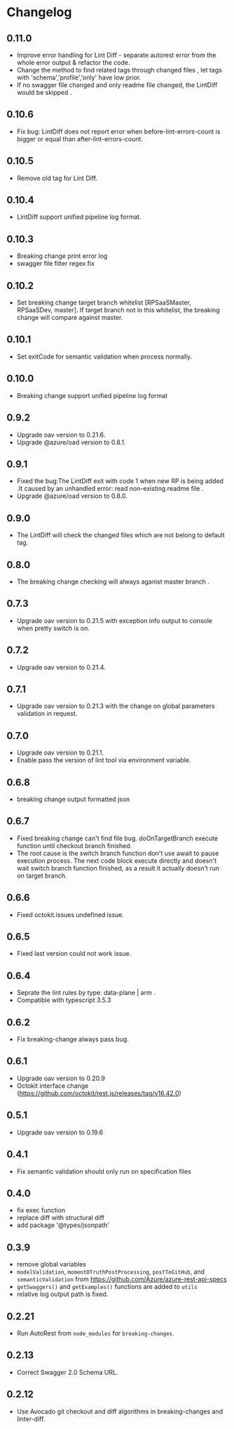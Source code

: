# Changelog

## 0.11.0

- Improve error handling for Lint Diff - separate autorest error from the whole error output & refactor the code.
- Change the method to find related tags through changed files , let tags with 'schema','profile','only' have low prior.
- If no swagger file changed and only readme file changed, the LintDiff would be skipped .

## 0.10.6

- Fix bug: LintDiff does not report error when before-lint-errors-count is bigger or equal than after-lint-errors-count.

## 0.10.5

- Remove old tag for Lint Diff.

## 0.10.4

- LintDiff support unified pipeline log format.

## 0.10.3

- Breaking change print error log
- swagger file filter regex fix

## 0.10.2

- Set breaking change target branch whitelist [RPSaaSMaster, RPSaaSDev, master]. If target branch not in this whitelist,
  the breaking change will compare against master.

## 0.10.1

- Set exitCode for semantic validation when process normally.

## 0.10.0

- Breaking change support unified pipeline log format

## 0.9.2

- Upgrade oav version to 0.21.6.
- Upgrade @azure/oad version to 0.8.1.

## 0.9.1

- Fixed the bug:The LintDiff exit with code 1 when new RP is being added .It caused by an unhandled error:
  read non-existing readme file .
- Upgrade @azure/oad version to 0.8.0.

## 0.9.0

- The LintDiff will check the changed files which are not belong to default tag.

## 0.8.0

- The breaking change checking will always aganist master branch .

## 0.7.3

- Upgrade oav version to 0.21.5 with exception info output to console when pretty switch is on.

## 0.7.2

- Upgrade oav version to 0.21.4.

## 0.7.1

- Upgrade oav version to 0.21.3 with the change on global parameters validation in request.

## 0.7.0

- Upgrade oav version to 0.21.1.
- Enable pass the version of lint tool via environment variable.

## 0.6.8

- breaking change output formatted json

## 0.6.7

- Fixed breaking change can't find file bug. doOnTargetBranch execute function until checkout branch finished.
- The root cause is the switch branch function don't use await to pause execution process. The next code block execute directly and doesn't wait switch branch function finished, as a result it actually doesn't run on target branch.

## 0.6.6

- Fixed octokit.issues undefined issue.

## 0.6.5

- Fixed last version could not work issue.

## 0.6.4

- Seprate the lint rules by type: data-plane | arm .
- Compatible with typescript 3.5.3

## 0.6.2

- Fix breaking-change always pass bug.

## 0.6.1

- Upgrade oav version to 0.20.9
- Octokit interface change (https://github.com/octokit/rest.js/releases/tag/v16.42.0)

## 0.5.1

- Upgrade oav version to 0.19.6

## 0.4.1

- Fix semantic validation should only run on specification files

## 0.4.0

- fix exec function
- replace diff with structural diff
- add package '@types/jsonpath'

## 0.3.9

- remove global variables
- `modelValidation`, `momentOTruthPostProcessing`, `postToGitHub`, and `semanticValidation` from https://github.com/Azure/azure-rest-api-specs
- `getSwaggers()` and `getExamples()` functions are added to `utils`
- relative log output path is fixed.

## 0.2.21

- Run AutoRest from `node_modules` for `breaking-changes`.

## 0.2.13

- Correct Swagger 2.0 Schema URL.

## 0.2.12

- Use Avocado git checkout and diff algorithms in breaking-changes and linter-diff.
